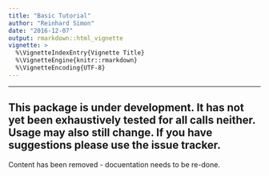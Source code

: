 ```yaml
---
title: "Basic Tutorial"
author: "Reinhard Simon"
date: "2016-12-07"
output: rmarkdown::html_vignette
vignette: >
  %\VignetteIndexEntry{Vignette Title}
  %\VignetteEngine{knitr::rmarkdown}
  %\VignetteEncoding{UTF-8}
---
```


--------------------------------------------------------------
This package is under development. It has not yet been exhaustively tested for all calls neither. Usage may also still change. If you have suggestions please use the issue tracker.
--------------------------------------------------------------

Content has been removed - docuentation needs to be re-done.


```




